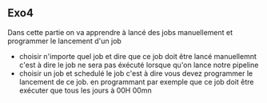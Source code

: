 ## Exo4
Dans cette partie on va apprendre à lancé des jobs manuellement et programmer le lancement d'un job
- choisir n'importe quel job et dire que ce job doit être  lancé manuellemnt c'est à dire le job ne sera pas éxécuté lorsque qu'on lance notre pipeline
- choisir un job et schedulé le job c'est à dire vous devez programmer le lancement de ce job. en programmant  par exemple que ce job doit être exécuter que tous les jours à 00H 00mn 
